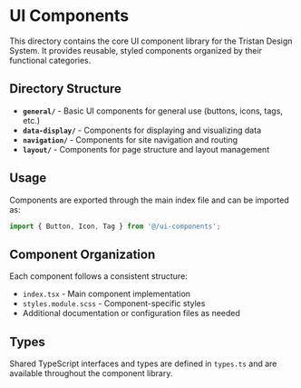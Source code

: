 # UI Components

This directory contains the core UI component library for the Tristan Design System. It provides reusable, styled components organized by their functional categories.

## Directory Structure

- **`general/`** - Basic UI components for general use (buttons, icons, tags, etc.)
- **`data-display/`** - Components for displaying and visualizing data
- **`navigation/`** - Components for site navigation and routing
- **`layout/`** - Components for page structure and layout management

## Usage

Components are exported through the main index file and can be imported as:

```typescript
import { Button, Icon, Tag } from '@/ui-components';
```

## Component Organization

Each component follows a consistent structure:
- `index.tsx` - Main component implementation
- `styles.module.scss` - Component-specific styles
- Additional documentation or configuration files as needed

## Types

Shared TypeScript interfaces and types are defined in `types.ts` and are available throughout the component library. 